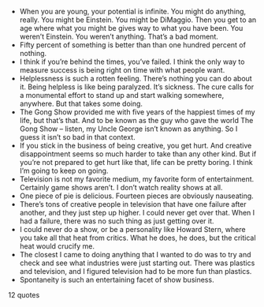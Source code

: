  - When you are young, your potential is infinite. You might do anything, really. You might be Einstein. You might be DiMaggio. Then you get to an age where what you might be gives way to what you have been. You weren’t Einstein. You weren’t anything. That’s a bad moment.
 - Fifty percent of something is better than than one hundred percent of nothing.
 - I think if you’re behind the times, you’ve failed. I think the only way to measure success is being right on time with what people want.
 - Helplessness is such a rotten feeling. There’s nothing you can do about it. Being helpless is like being paralyzed. It’s sickness. The cure calls for a monumental effort to stand up and start walking somewhere, anywhere. But that takes some doing.
 - The Gong Show provided me with five years of the happiest times of my life, but that’s that. And to be known as the guy who gave the world The Gong Show – listen, my Uncle George isn’t known as anything. So I guess it isn’t so bad in that context.
 - If you stick in the business of being creative, you get hurt. And creative disappointment seems so much harder to take than any other kind. But if you’re not prepared to get hurt like that, life can be pretty boring. I think I’m going to keep on going.
 - Television is not my favorite medium, my favorite form of entertainment. Certainly game shows aren’t. I don’t watch reality shows at all.
 - One piece of pie is delicious. Fourteen pieces are obviously nauseating.
 - There’s tons of creative people in television that have one failure after another, and they just step up higher. I could never get over that. When I had a failure, there was no such thing as just getting over it.
 - I could never do a show, or be a personality like Howard Stern, where you take all that heat from critics. What he does, he does, but the critical heat would crucify me.
 - The closest I came to doing anything that I wanted to do was to try and check and see what industries were just starting out. There was plastics and television, and I figured television had to be more fun than plastics.
 - Spontaneity is such an entertaining facet of show business.

12 quotes